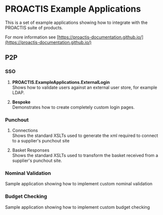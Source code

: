 # PROACTIS Example Applications

This is a set of example applications showing how to integrate with the PROACTIS suite of products.

For more information see [https://proactis-documentation.github.io/](https://proactis-documentation.github.io/)


## P2P

### SSO

1. __PROACTIS.ExampleApplications.ExternalLogin__  
Shows how to validate users against an external user store,  for example LDAP.

2. __Bespoke__  
Demonstrates how to create completely custom login pages.

### Punchout

1. Connections  
Shows the standard XSLTs used to generate the xml required to connect to a supplier's punchout site

2. Basket Responses  
Shows the standard XSLTs used to transform the basket received from a supplier's punchout site.


### Nominal Validation
Sample application showing how to implement custom nominal validation


### Budget Checking
Sample application showing how to implement custom budget checking
